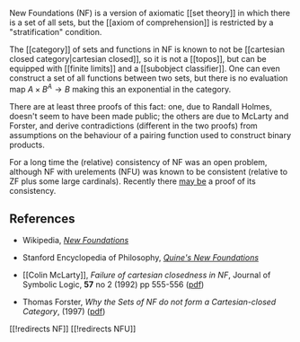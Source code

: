 
New Foundations (NF) is a version of axiomatic [[set theory]] in which there is a set of all sets, but the [[axiom of comprehension]] is restricted by a "stratification" condition.

The [[category]] of sets and functions in NF is known to not be [[cartesian closed category|cartesian closed]], so it is not a [[topos]], but can be equipped with [[finite limits]] and a [[subobject classifier]]. One can even construct a set of all functions between two sets, but there is no evaluation map $A\times B^A \to B$ making this an exponential in the category.

There are at least three proofs of this fact: one, due to Randall Holmes, doesn't seem to have been made public; the others are due to McLarty and Forster, and derive contradictions (different in the two proofs) from assumptions on the behaviour of a pairing function used to construct binary products.

For a long time the (relative) consistency of NF was an open problem, although NF with urelements (NFU) was known to be consistent (relative to ZF plus some large cardinals).  Recently there [may be](http://mathoverflow.net/questions/132103/the-status-of-the-consistency-of-nf-relative-to-zf) a proof of its consistency.

## References

* Wikipedia, _[New Foundations](http://en.wikipedia.org/wiki/New_Foundations)_

* Stanford Encyclopedia of Philosophy, _[Quine's New Foundations](https://plato.stanford.edu/entries/quine-nf/)_

* [[Colin McLarty]], _Failure of cartesian closedness in NF_, Journal of Symbolic Logic, **57** no 2 (1992) pp 555-556 ([pdf](http://www.cwru.edu/artsci/phil/FCCinNF.pdf))

* Thomas Forster, _Why the Sets of NF do not form a Cartesian-closed Category_, (1997) ([pdf](https://www.dpmms.cam.ac.uk/~tf/cartesian-closed.pdf))

[[!redirects NF]]
[[!redirects NFU]]
